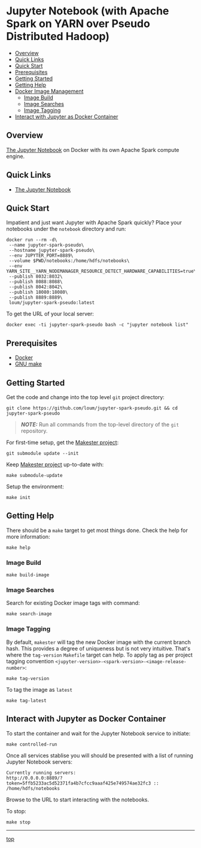 # Jupyter Notebook (with Apache Spark on YARN over Pseudo Distributed Hadoop)
- [Overview](#Overview)
- [Quick Links](#Quick-Links)
- [Quick Start](#Quick-Start)
- [Prerequisites](#Prerequisites)
- [Getting Started](#Getting-Started)
- [Getting Help](#Getting-Help)
- [Docker Image Management](#Docker-Image-Management)
  - [Image Build](#Image-Build)
  - [Image Searches](#Image-Searches)
  - [Image Tagging](#Image-Tagging)
- [Interact with Jupyter as Docker Container](#Interact-with-Jupyter-as-Docker-Container)

## Overview
[The Jupyter Notebook](https://jupyter-notebook.readthedocs.io/en/stable/) on Docker with its own Apache Spark compute engine.

## Quick Links
- [The Jupyter Notebook](https://jupyter-notebook.readthedocs.io/en/stable/)

## Quick Start
Impatient and just want Jupyter with Apache Spark quickly?  Place your notebooks under the `notebook` directory and run:
```
docker run --rm -d\
 --name jupyter-spark-pseudo\
 --hostname jupyter-spark-pseudo\
 --env JUPYTER_PORT=8889\
 --volume $PWD/notebooks:/home/hdfs/notebooks\
 --env YARN_SITE__YARN_NODEMANAGER_RESOURCE_DETECT_HARDWARE_CAPABILITIES=true\
 --publish 8032:8032\
 --publish 8088:8088\
 --publish 8042:8042\
 --publish 18080:18080\
 --publish 8889:8889\
 loum/jupyter-spark-pseudo:latest
```
To get the URL of your local server:
```
docker exec -ti jupyter-spark-pseudo bash -c "jupyter notebook list"
```
## Prerequisites
- [Docker](https://docs.docker.com/install/)
- [GNU make](https://www.gnu.org/software/make/manual/make.html)

## Getting Started
Get the code and change into the top level `git` project directory:
```
git clone https://github.com/loum/jupyter-spark-pseudo.git && cd jupyter-spark-pseudo
```
> **_NOTE:_** Run all commands from the top-level directory of the `git` repository.

For first-time setup, get the [Makester project](https://github.com/loum/makester.git):
```
git submodule update --init
```
Keep [Makester project](https://github.com/loum/makester.git) up-to-date with:
```
make submodule-update
```
Setup the environment:
```
make init
```
## Getting Help
There should be a `make` target to get most things done.  Check the help for more information:
```
make help
```
### Image Build
```
make build-image
```
### Image Searches
Search for existing Docker image tags with command:
```
make search-image
```
### Image Tagging
By default, `makester` will tag the new Docker image with the current branch hash.  This provides a degree of uniqueness but is not very intuitive.  That's where the `tag-version` `Makefile` target can help.  To apply tag as per project tagging convention `<jupyter-version>-<spark-version>-<image-release-number>`:
```
make tag-version
```
To tag the image as `latest`
```
make tag-latest
```
## Interact with Jupyter as Docker Container
To start the container and wait for the Jupyter Notebook service to initiate:
```
make controlled-run
```
Once all services stablise you will should be presented with a list of running Jupyter Notebook servers:
```
Currently running servers:
http://0.0.0.0:8889/?token=5ffb5233ac5d52371fa4b7cfcc9aaaf425e749574ae32fc3 :: /home/hdfs/notebooks
```
Browse to the URL to start interacting with the notebooks.

To stop:
```
make stop
```

---
[top](#Jupyter-Notebook-(with-Apache-Spark-on-YARN-over-Pseudo-Distributed-Hadoop))
